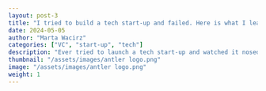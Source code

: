 ```yaml
---
layout: post-3
title: "I tried to build a tech start-up and failed. Here is what I learned"
date: 2024-05-05
author: "Marta Wacirz"
categories: ["VC", "start-up", "tech"]
description: "Ever tried to launch a tech start-up and watched it nosedive? Been there. Not an expert here, but I've got 10 lessons learned that might save you some headaches"
thumbnail: "/assets/images/antler logo.png"
image: "/assets/images/antler logo.png"
weight: 1
---
```

